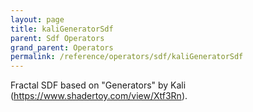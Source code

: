 ```yaml
---
layout: page
title: kaliGeneratorSdf
parent: Sdf Operators
grand_parent: Operators
permalink: /reference/operators/sdf/kaliGeneratorSdf
---
```


Fractal SDF based on "Generators" by Kali (https://www.shadertoy.com/view/Xtf3Rn).
